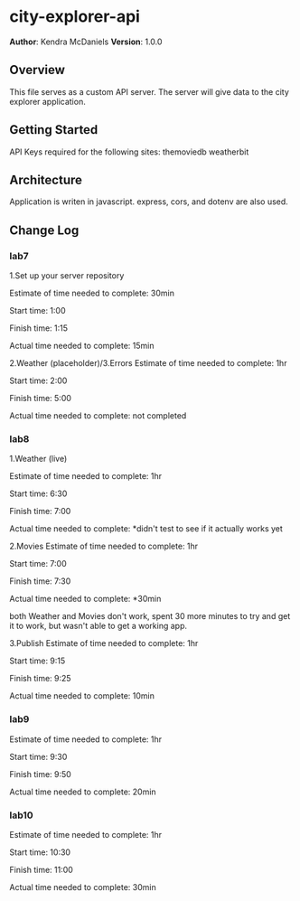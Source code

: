 # city-explorer-api

**Author**: Kendra McDaniels
**Version**: 1.0.0

## Overview

This file serves as a custom API server. The server will give data to the city explorer application.

## Getting Started

API Keys required for the following sites:
themoviedb
weatherbit

## Architecture

Application is writen in javascript.
express, cors, and dotenv are also used.

## Change Log

### lab7

1.Set up your server repository

Estimate of time needed to complete: 30min

Start time: 1:00

Finish time: 1:15

Actual time needed to complete: 15min

2.Weather (placeholder)/3.Errors
Estimate of time needed to complete: 1hr

Start time: 2:00

Finish time: 5:00

Actual time needed to complete: not completed

### lab8

1.Weather (live)

Estimate of time needed to complete: 1hr

Start time: 6:30

Finish time: 7:00

Actual time needed to complete: *didn't test to see if it actually works yet

2.Movies
Estimate of time needed to complete: 1hr

Start time: 7:00

Finish time: 7:30

Actual time needed to complete: *30min

both Weather and Movies don't work, spent 30 more minutes to try and get it to work, but wasn't able to get a working app.

3.Publish
Estimate of time needed to complete: 1hr

Start time: 9:15

Finish time: 9:25

Actual time needed to complete: 10min

### lab9

Estimate of time needed to complete: 1hr

Start time: 9:30

Finish time: 9:50

Actual time needed to complete: 20min

### lab10

Estimate of time needed to complete: 1hr

Start time: 10:30

Finish time: 11:00

Actual time needed to complete: 30min